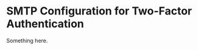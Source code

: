 [title]: # (SMTP Configuration for Two-Factor Authentication)
[tags]: # (XXX)
[priority]: # (2108)
# SMTP Configuration for Two-Factor Authentication
Something here.
